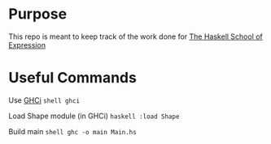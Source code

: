 # Purpose

This repo is meant to keep track of the work done for [The Haskell School of Expression](http://www.cs.yale.edu/homes/hudak/SOE/)


# Useful Commands
    
Use [GHCi](https://downloads.haskell.org/~ghc/latest/docs/html/users_guide/ghci.html)
    ```shell
    ghci
    ```
    
Load Shape module (in GHCi)
    ```haskell
    :load Shape
    ```

Build main
    ```shell
    ghc -o main Main.hs
    ```
